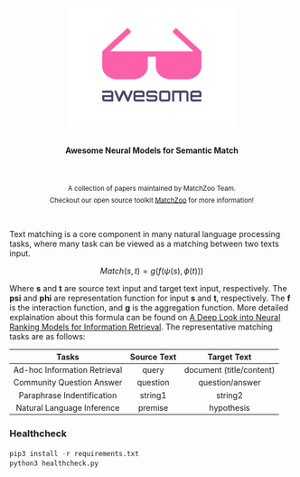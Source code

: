 <div align="center">
<img width="300" src="artworks/awesome.svg" alt="Awesome">
<br>
<br>
<p><b>Awesome Neural Models for Semantic Match</b></p>
</div>
<br>
<p align="center">
<sub>A collection of papers maintained by MatchZoo Team.</sub>
<br>
<sub>Checkout our open source toolkit <a href="https://github.com/faneshion/MatchZoo">MatchZoo</a> for more information!</sub>
</p>
<br>

Text matching is a core component in many natural language processing tasks, where many task can be viewed as a matching between two texts input.

$$Match(s,t)=g(f(\psi(s),\phi(t)))$$

Where **s** and **t** are source text input and target text input, respectively. The **psi** and **phi** are representation function for input **s** and **t**, respectively. The **f** is the interaction function, and **g** is the aggregation function. More detailed explaination about this formula can be found on [A Deep Look into Neural Ranking Models for Information Retrieval](https://arxiv.org/abs/1903.06902). The representative matching tasks are as follows:


| **Tasks** | **Source Text**   | **Target Text**  |
| :-------: | :----------------: | :--------------: |
| Ad-hoc Information Retrieval| query   | document (title/content) |
| Community Question Answer   | question| question/answer          |
| Paraphrase Indentification  | string1 | string2                  |
| Natural Language Inference  | premise | hypothesis               |

### Healthcheck

```python
pip3 install -r requirements.txt
python3 healthcheck.py
```